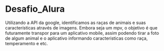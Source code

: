 # Desafio_Alura
Utilizando a API da google, identificamos as raças de animais e suas características através de imagens.
Embora seja um mpv, o objetivo é que futuramente transpor para um aplicativo mobile, assim podendo tirar a foto de algum animal e o aplicativo informando caracteristicas como raça, temperamento e etc.
